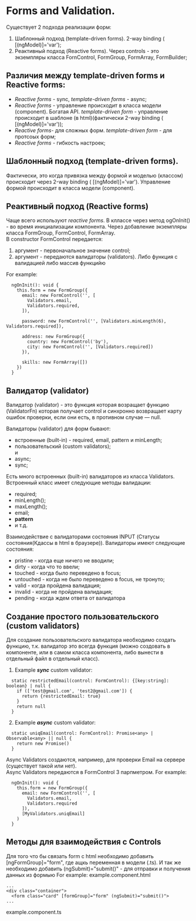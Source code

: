 # Forms and Validation.

  Существует 2 подхода реализации форм:  
  
1. Шаблонный подход (template-driven forms). 2-way binding ( [(ngModel)]='var');
1. Реактивный подход (Reactive forms). Через controls - это экземпляры класса FornControl, FormGroup, FormArray, FormBuilder;

## Различия между template-driven forms и Reactive forms:  
- *Reactive forms* - sync, *template-driven forms* - async; 
- *Reactive forms* - управление происходит в класса модели (component). Богатая API. *template-driven form* - управление происходит в шаблоне (в html)(фактически 2-way binding ( [(ngModel)]='var'));
- *Reactive forms*- для сложных форм. *template-driven form* - для протсоых форм;
- *Reactive forms* - гибкость настроек;


## Шаблонный подход (template-driven forms).
Фактически, это когда привязка между формой и моделью (классом) происходит через 2-way binding ( [(ngModel)]='var').  Управление формой происходит в класса модели (component).

## Реактивный подход (Reactive forms)
Чаще всего используют *reactive forms*. В кллассе через метод ogOnInit() - во время инициализации компонента. Через добавление экземпляры класса FormGroup, FormControl, FormArray.   
В constructor FormControl передается:  
1. аргумент - первоначальное значение control;
2. аргумент - передаются валидаторы (validators). Либо функция с валидацией либо массив функцийю

For example:

```
  ngOnInit(): void {
    this.form = new FormGroup({
      email: new FormControl('', [
        Validators.email,
        Validators.required,
      ]),
      
      password: new FormControl('', [Validators.minLength(6), Validators.required]),
      
      address: new FormGroup({
        country: new FormControl('by'),
        city: new FormControl('', [Validators.required])
      }),
      
      skills: new FormArray([])
    })
  }
```

## Валидатор (validator)
Валидатор (validator) - это функция которая возращает функцию (ValidatorFn) которая получает control и синхронно возвращает карту ошибок проверки, если они есть, в противном случае — null.
  
Валидаторы (validator) для форм бывают:
  
  * встроенные (built-in) - required, email, pattern и minLength;
  * пользовательский (custom validators);  
  и
  * async;
  * sync;

Есть много встроенных (built-in) валидаторов из класса Validators. Встроенный класс имеет следующие методы валидации:  
  * required;
  * minLength();
  * maxLength();
  * email;
  * **pattern**
  * и т.д.

Взаимодействие с валидаторами состояния INPUT (Статусы состояния(Кдассы в html в браузере)).
Валидаторы имеют следующие состояния:  
* pristine - когда еще ничего не вводили;
* dirty - когда что то ввели;
* touched - когда было переведено в focus;
* untouched - когда не было переведено в focus, не тронуто;
* valid - когда пройдена валидация;
* invalid - когда не пройдена валидация;
* pending - когда ждем ответа от валидатора

## Создание простого пользовательского (custom validators)

Для создание пользовательского валидатора необходимо создать функцию, т.к. валидатор это всегда функция (можно создовать в компоненте, или в самом класса компонента, либо вынести в отдельный файл в отдельный класс).

1. Example ***sync*** custom validator:
```
  static restrictedEmail(control: FormControl): {[key:string]: boolean} | null {
    if (['test@gmail.com', 'test2@gmail.com']) {
      return {restrictedEmail: true}
    }
    return null
  }
```

2. Example ***async*** custom validator:
```
  static uniqEmail(control: FormControl): Promise<any> | Observable<any> || null {
    return new Promise()
  }
```
Async Validators создаются, например, для проверки Email на сервере (существует такой или нет).  
Async Validators передаются в FormControl 3 парпметром.
For example:
```
  ngOnInit(): void {
    this.form = new FormGroup({
      email: new FormControl('', [
        Validators.email,
        Validators.required
      ]),
      [MyValidators.uniqEmail]
    )
  }
```

## Методы для взаимодействия с Controls

Для того что бы связать form c html необходимо добавить [ngFormGroup]="form", где ащкь переменная в модели (.ts). И так же необходимо добавить (ngSubmit)="submit()" - для отправки и получения данных из формыю
For example:
example.component.html
```
...
<div class="container">
  <form class="card" [formGroup]="form" (ngSubmit)="submit()">
...
```
example.component.ts
```

```
